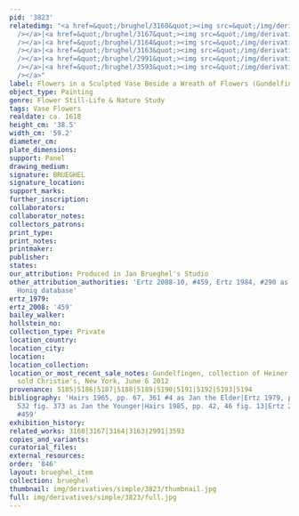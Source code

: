 ```yaml
---
pid: '3823'
relatedimg: "<a href=&quot;/brughel/3160&quot;><img src=&quot;/img/derivatives/simple/3160/thumbnail.jpg&quot;
  /></a>|<a href=&quot;/brughel/3167&quot;><img src=&quot;/img/derivatives/simple/3167/thumbnail.jpg&quot;
  /></a>|<a href=&quot;/brughel/3164&quot;><img src=&quot;/img/derivatives/simple/3164/thumbnail.jpg&quot;
  /></a>|<a href=&quot;/brughel/3163&quot;><img src=&quot;/img/derivatives/simple/3163/thumbnail.jpg&quot;
  /></a>|<a href=&quot;/brughel/2991&quot;><img src=&quot;/img/derivatives/simple/2991/thumbnail.jpg&quot;
  /></a>|<a href=&quot;/brughel/3593&quot;><img src=&quot;/img/derivatives/simple/3593/thumbnail.jpg&quot;
  /></a>"
label: Flowers in a Sculpted Vase Beside a Wreath of Flowers (Gundelfingen)
object_type: Painting
genre: Flower Still-Life & Nature Study
tags: Vase Flowers
realdate: ca. 1618
height_cm: '38.5'
width_cm: '59.2'
diameter_cm: 
plate_dimensions: 
support: Panel
drawing_medium: 
signature: BRUEGHEL
signature_location: 
support_marks: 
further_inscription: 
collaborators: 
collaborator_notes: 
collectors_patrons: 
print_type: 
print_notes: 
printmaker: 
publisher: 
states: 
our_attribution: Produced in Jan Brueghel's Studio
other_attribution_authorities: 'Ertz 2008-10, #459, Ertz 1984, #290 as Jan the Younger,
  Honig database'
ertz_1979: 
ertz_2008: '459'
bailey_walker: 
hollstein_no: 
collection_type: Private
location_country: 
location_city: 
location: 
location_collection: 
location_or_most_recent_sale_notes: Gundelfingen, collection of Heiner Trost; possibly
  sold Christie's, New York, June 6 2012
provenance: 5185|5186|5187|5188|5189|5190|5191|5192|5193|5194
bibliography: 'Hairs 1965, pp. 67, 361 #4 as Jan the Elder|Ertz 1979, pp. 297, 299,
  532 fig. 373 as Jan the Younger|Hairs 1985, pp. 42, 46 fig. 13|Ertz 2008-10, cat.
  #459'
exhibition_history: 
related_works: 3160|3167|3164|3163|2991|3593
copies_and_variants: 
curatorial_files: 
external_resources: 
order: '846'
layout: brueghel_item
collection: brueghel
thumbnail: img/derivatives/simple/3823/thumbnail.jpg
full: img/derivatives/simple/3823/full.jpg
---
```

